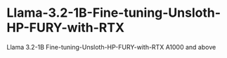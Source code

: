# Llama-3.2-1B-Fine-tuning-Unsloth-HP-FURY-with-RTX
Llama 3.2-1B Fine-tuning-Unsloth-HP-FURY-with-RTX A1000 and above
